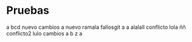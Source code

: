 # Pruebas
a bcd
nuevo
cambios
a
nuevo ramala
fallosgit 
a
a
alalall
conflicto
lola
ññ
conflicto2
lulo
cambios
a
b
z
a